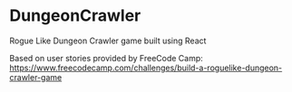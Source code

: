# DungeonCrawler
Rogue Like Dungeon Crawler game built using React

Based on user stories provided by FreeCode Camp:
https://www.freecodecamp.com/challenges/build-a-roguelike-dungeon-crawler-game
